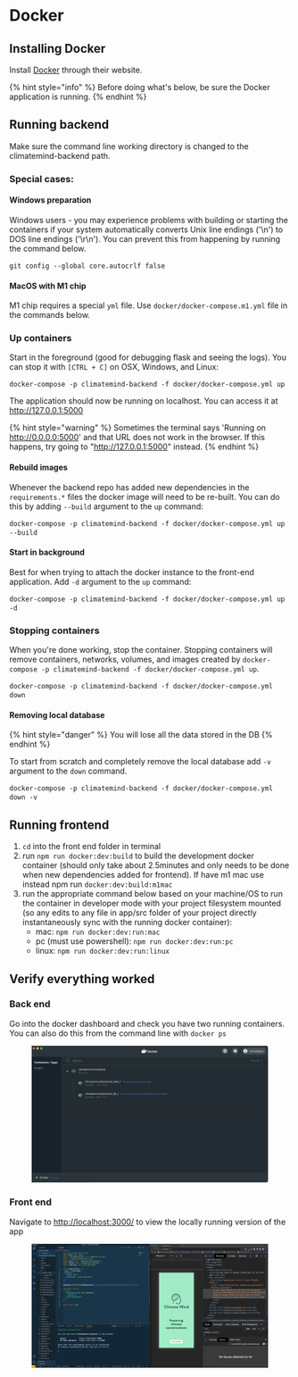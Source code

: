# Docker

## Installing Docker

Install [Docker](https://www.docker.com/products/docker-desktop) through their website.

{% hint style="info" %}
Before doing what's below, be sure the Docker application is running.
{% endhint %}

## Running backend

Make sure the command line working directory is changed to the climatemind-backend path.

### Special cases:

#### Windows preparation

Windows users - you may experience problems with building or starting the containers if your system automatically converts Unix line endings ('\n') to DOS line endings ('\r\n'). You can prevent this from happening by running the command below.

```
git config --global core.autocrlf false
```

#### MacOS with M1 chip

M1 chip requires a special `yml` file. Use `docker/docker-compose.m1.yml` file in the commands below.

### Up containers

Start in the foreground (good for debugging flask and seeing the logs). You can stop it with `[CTRL + C]` on OSX, Windows, and Linux:

```
docker-compose -p climatemind-backend -f docker/docker-compose.yml up
```

The application should now be running on localhost. You can access it at http://127.0.0.1:5000

{% hint style="warning" %}
Sometimes the terminal says 'Running on http://0.0.0.0:5000' and that URL does not work in the browser. If this happens, try going to "http://127.0.0.1:5000" instead.
{% endhint %}

#### Rebuild images

Whenever the backend repo has added new dependencies in the `requirements.*` files the docker image will need to be re-built. You can do this by adding `--build` argument to the `up` command:

```
docker-compose -p climatemind-backend -f docker/docker-compose.yml up --build
```

#### Start in background

Best for when trying to attach the docker instance to the front-end application. Add `-d` argument to the `up` command:

```
docker-compose -p climatemind-backend -f docker/docker-compose.yml up -d
```

### Stopping containers

When you're done working, stop the container. Stopping containers will remove containers, networks, volumes, and images created by `docker-compose -p climatemind-backend -f docker/docker-compose.yml up`.

```
docker-compose -p climatemind-backend -f docker/docker-compose.yml down
```

#### Removing local database

{% hint style="danger" %}
You will lose all the data stored in the DB
{% endhint %}

To start from scratch and completely remove the local database add `-v` argument to the `down` command.

```
docker-compose -p climatemind-backend -f docker/docker-compose.yml down -v
```

## Running frontend

1. `cd` into the front end folder in terminal
2. run `npm run docker:dev:build` to build the development docker container (should only take about 2.5minutes and only needs to be done when new dependencies added for frontend). If have m1 mac use instead npm run `docker:dev:build:m1mac`
3. run the appropriate command below based on your machine/OS to run the container in developer mode with your project filesystem mounted (so any edits to any file in app/src folder of your project directly instantaneously sync with the running docker container):
   * mac: `npm run docker:dev:run:mac`
   * pc (must use powershell): `npm run docker:dev:run:pc`
   * linux: `npm run docker:dev:run:linux`

## Verify everything worked

### **Back end**

Go into the docker dashboard and check you have two running containers. You can also do this from the command line with `docker ps`

<figure><img src="../.gitbook/assets/Screenshot 2020-11-16 at 21.52.03.png" alt=""><figcaption></figcaption></figure>

### Front end

Navigate to [http://localhost:3000/](http://localhost:3000/) to view the locally running version of the app

<figure><img src="../.gitbook/assets/Screenshot 2020-11-16 at 22.05.54.png" alt=""><figcaption></figcaption></figure>
